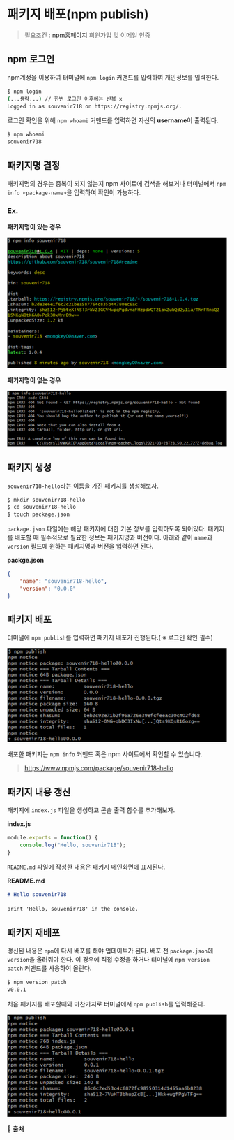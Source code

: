 # 패키지 배포(npm publish)

> 필요조건 : [npm홈페이지](https://www.npmjs.com/) 회원가입 및 이메일 인증

## npm 로그인

npm계정을 이용하여 터미널에 `npm login` 커맨드를 입력하여 개인정보를 입력한다.

```bash
$ npm login
(...생략...) // 한번 로그인 이후에는 반복 x
Logged in as souvenir718 on https://registry.npmjs.org/.
```

로그인 확인을 위해 `npm whoami` 커맨드를 입력하면 자신의 **username**이 출력된다.

```bash
$ npm whoami
souvenir718
```



## 패키지명 결정

패키지명의 경우는 중복이 되지 않는지 npm 사이트에 검색을 해보거나 터미널에서 `npm info <package-name>`을 입력하여 확인이 가능하다.

### Ex.

**패키지명이 있는 경우**

![](../Images/npm_info.png)  

**패키지명이 없는 경우**

![](../Images/npm_info2.png) 



## 패키지 생성

`souvenir718-hello`라는 이름을 가진 패키지를 생성해보자.

```bash
$ mkdir souvenir718-hello
$ cd souvenir718-hello
$ touch package.json
```

`package.json` 파일에는 해당 패키지에 대한 기본 정보를 입력하도록 되어있다. 패키지를 배포할 때 필수적으로 필요한 정보는 패키지명과 버전이다.  아래와 같이 `name`과 `version` 필드에 원하는 패키지명과 버전을 입력하면 된다.

**packge.json**

```json
{
    "name": "souvenir718-hello",
    "version": "0.0.0"
}
```



## 패키지 배포

터미널에 `npm publish`를 입력하면 패키지 배포가 진행된다.( ※ 로그인 확인 필수)

![](../Images/npm_publish.png) 

배포한 패키지는 `npm info` 커맨드 혹은 npm 사이트에서 확인할 수 있습니다.

> https://www.npmjs.com/package/souvenir718-hello



## 패키지 내용 갱신

패키지에 `index.js` 파일을 생성하고 콘솔 출력 함수를 추가해보자.

**index.js**

```javascript
module.exports = function() {
    console.log("Hello, souvenir718");
}
```



`README.md` 파일에 작성한 내용은 패키지 메인화면에 표시된다.

**README.md**

```markdown
# Hello souvenir718

print 'Hello, souvenir718' in the console.
```



## 패키지 재배포

갱신된 내용은 `npm`에 다시 배포를 해야 업데이트가 된다. 배포 전 `package.json`에 `version`을 올려줘야 한다. 이 경우에 직접 수정을 하거나 터미널에 `npm version patch` 커맨드를 사용하여 올린다.

```bash
$ npm version patch
v0.0.1
```

처음 패키지를 배포할때와 마찬가지로 터미널에서 `npm publish`를 입력해준다.

![](../Images/npm_publish2.png) 



**🎈 [출처](https://www.daleseo.com/js-npm-publish/)**

